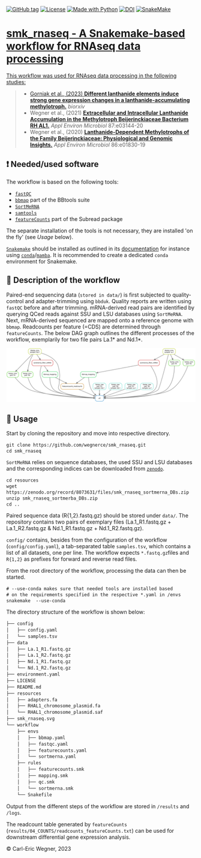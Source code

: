 <a href="https://github.com/wegnerce/smk_rnaseq/releases/"><img src="https://img.shields.io/github/tag/wegnerce/smk_rnaseq?include_prereleases=&sort=semver&color=blue" alt="GitHub tag"></a>  <a href="#license"><img src="https://img.shields.io/badge/License-GPL3-blue" alt="License"></a> <a href="https://python.org" title="Go to Python homepage"><img src="https://img.shields.io/badge/Python-%3E=3.6-blue?logo=python&logoColor=white" alt="Made with Python"></a> <a href="https://doi.org/10.5281/zenodo.8075177"><img src="https://zenodo.org/badge/DOI/10.5281/zenodo.8075177.svg" alt="DOI"></a> <a href="https://snakemake.github.io"><img src="https://img.shields.io/badge/snakemake-≥6.1.0-brightgreen.svg" alt="SnakeMake">
# smk_rnaseq - A Snakemake-based workflow for RNAseq data processing

This workflow was used for RNAseq data processing in the following studies:
> * Gorniak et al., (2023)  **[Different lanthanide elements induce strong gene expression changes in a lanthanide-accumulating methylotroph.](https://www.biorxiv.org/content/10.1101/2023.03.06.530795v1)** _biorxiv_ 
> * Wegner et al., (2021) **[Extracellular and Intracellular Lanthanide Accumulation in the Methylotroph Beijerinckiaceae Bacterium RH AL1.](https://journals.asm.org/doi/full/10.1128/AEM.03144-20?rfr_dat=cr_pub++0pubmed&url_ver=Z39.88-2003&rfr_id=ori%3Arid%3Acrossref.org)** _Appl Environ Microbiol_ 87:e03144-20
> * Wegner et al., (2020) **[Lanthanide-Dependent Methylotrophs of the Family Beijerinckiaceae: Physiological and Genomic Insights.](https://journals.asm.org/doi/10.1128/AEM.01830-19?url_ver=Z39.88-2003&rfr_id=ori:rid:crossref.org&rfr_dat=cr_pub%20%200pubmed)** _Appl Environ Microbiol_ 86:e01830-19

## :exclamation: Needed/used software
The workflow is based on the following tools: 
- [`fastQC`](https://www.bioinformatics.babraham.ac.uk/projects/fastqc/)
- [`bbmap`](https://jgi.doe.gov/data-and-tools/software-tools/bbtools/)  part of the BBtools suite
- [`SortMeRNA`](https://bioinfo.lifl.fr/RNA/sortmerna/) 
- [`samtools`](http://www.htslib.org/)
- [`featureCounts`](http://subread.sourceforge.net/) part of the Subread package

The separate installation of the tools is not necessary, they are installed 'on the fly' (see _Usage_ below).

[`Snakemake`](https://snakemake.github.io/) should be installed as outlined in its [documentation](https://snakemake.readthedocs.io/en/stable/getting_started/installation.html) for instance using [`conda`](https://docs.conda.io/en/latest/miniconda.html)/[`mamba`](https://github.com/conda-forge/miniforge#mambaforge). It is recommended to create a dedicated `conda` environment for Snakemake.

## :blue_book: Description of the workflow
Paired-end sequencing data (`stored in data/`) is first subjected to quality-control and adapter-trimming using `bbduk`. Quality reports are written using `fastQC` before and after trimming. mRNA-derived read pairs are identified by querying QCed reads against SSU and LSU databases using `SortMeRNA`. Next, mRNA-derived sequenced are mapped onto a reference genome with `bbmap`. Readcounts per feature (=CDS) are determined through `featureCounts`. The below DAG graph outlines the different processes of the workflow, exemplarily for two file pairs La.1* and Nd.1*.

![DAG of smk_rnaseq.](smk_rnaseq.svg)

## :hammer: Usage
Start by cloning the repository and move into respective directory.
```
git clone https://github.com/wegnerce/smk_rnaseq.git
cd smk_rnaseq
```
`SortMeRNA` relies on sequence databases, the used SSU and LSU databases and the corresponding indices can be downloaded from [`zenodo`](https://zenodo.org/).
```
cd resources
wget https://zenodo.org/record/8073631/files/smk_rnaseq_sortmerna_DBs.zip
unzip smk_rnaseq_sortmerba_DBs.zip
cd ..
```
Paired sequence data (R{1,2}.fastq.gz) should be stored under `data/`. The repository contains two pairs of exemplary files (La.1_R1.fastq.gz + La.1_R2.fastq.gz & Nd.1_R1.fastq.gz + Nd.1_R2.fastq.gz).

`config/` contains, besides from the configuration of the workflow (`config/config.yaml`), a tab-separated table `samples.tsv`, which contains a list of all datasets, one per line. The workflow expects `*.fastq.gz`files and `R{1,2}` as prefixes for forward and reverse read files.

From the root directory of the workflow, processing the data can then be started.
```
# --use-conda makes sure that needed tools are installed based
# on the requirements specified in the respective *.yaml in /envs
snakemake  --use-conda
```
The directory structure of the workflow is shown below:
```bash
├── config
│   ├── config.yaml
│   └── samples.tsv
├── data
│   ├── La.1_R1.fastq.gz
│   ├── La.1_R2.fastq.gz
│   ├── Nd.1_R1.fastq.gz
│   └── Nd.1_R2.fastq.gz
├── environment.yaml
├── LICENSE
├── README.md
├── resources
│   ├── adapters.fa
│   ├── RHAL1_chromosome_plasmid.fa
│   └── RHAL1_chromosome_plasmid.saf
├── smk_rnaseq.svg
└── workflow
    ├── envs
    │   ├── bbmap.yaml
    │   ├── fastqc.yaml
    │   ├── featurecounts.yaml
    │   └── sortmerna.yaml
    ├── rules
    │   ├── featurecounts.smk
    │   ├── mapping.smk
    │   ├── qc.smk
    │   └── sortmerna.smk
    └── Snakefile
```
Output from the different steps of the workflow are stored in `/results` and `/logs`. 

The readcount table generated by `featureCounts` (`results/04_COUNTS/readcounts_featureCounts.txt`) can be used for downstream differential gene expression analysis.

:copyright: Carl-Eric Wegner, 2023

